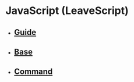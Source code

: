 # JavaScript (LeaveScript)
<ul>
    <li><h2><a href = "JS/Guide/">Guide</a></h2></li>
    <li><h2><a href = "JS/Base/">Base</a></h2></li>
    <li><h2><a href = "JS/Command/">Command</a></h2></li>
</ul>